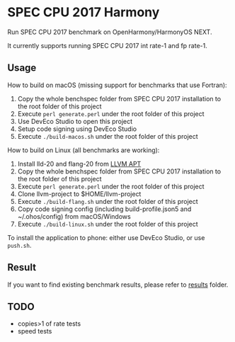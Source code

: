 # SPEC CPU 2017 Harmony

Run SPEC CPU 2017 benchmark on OpenHarmony/HarmonyOS NEXT.

It currently supports running SPEC CPU 2017 int rate-1 and fp rate-1.

## Usage

How to build on macOS (missing support for benchmarks that use Fortran):

1. Copy the whole benchspec folder from SPEC CPU 2017 installation to the root folder of this project
2. Execute `perl generate.perl` under the root folder of this project
3. Use DevEco Studio to open this project
4. Setup code signing using DevEco Studio
5. Execute `./build-macos.sh` under the root folder of this project

How to build on Linux (all benchmarks are working):

1. Install lld-20 and flang-20 from [LLVM APT](https://apt.llvm.org/)
2. Copy the whole benchspec folder from SPEC CPU 2017 installation to the root folder of this project
3. Execute `perl generate.perl` under the root folder of this project
4. Clone llvm-project to $HOME/llvm-project
5. Execute `./build-flang.sh` under the root folder of this project
6. Copy code signing config (including build-profile.json5 and ~/.ohos/config) from macOS/Windows
7. Execute `./build-linux.sh` under the root folder of this project

To install the application to phone: either use DevEco Studio, or use `push.sh`.

## Result

If you want to find existing benchmark results, please refer to [results](./results/README.md) folder.

## TODO

- copies>1 of rate tests
- speed tests
